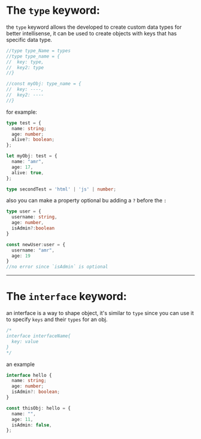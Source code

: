 # The `type` keyword:

the `type` keyword allows the developed to create custom data types for better intellisense, it can be used to create objects with keys that has specific data type.

```typescript
//type type_Name = types
//type type_name = {
//  key: type,
//  key2: type
//}

//const myObj: type_name = {
//  key: ----,
//  key2: ----
//}
```

for example:

```typescript
type test = {
  name: string;
  age: number;
  alive?: boolean;
};

let myObj: test = {
  name: "amr",
  age: 17,
  alive: true,
};

type secondTest = 'html' | 'js' | number;


```
also you can make a property optional bu adding a `?` before the `:`

```typescript
type user = {
  username: string,
  age: number,
  isAdmin?:boolean 
}

const newUser:user = {
  username: "amr",
  age: 19
}
//no error since `isAdmin` is optional
```

---

# The `interface` keyword:

an interface is a way to shape object, it's similar to `type` since you can use it to specify `keys` and their `types` for an obj.

```typescript
/*
interface interfaceName{
  key: value
}
*/
```


an example
```typescript
interface hello {
  name: string;
  age: number;
  isAdmin?: boolean;
}

const thisObj: hello = {
  name: "",
  age: 11,
  isAdmin: false,
};

```
